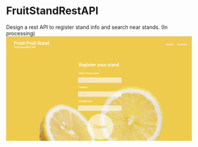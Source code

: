# FruitStandRestAPI
Design a rest API to register stand info and search near stands. (In processing)
<img src="https://github.com/ChenYin-Yu/FruitStandRestAPI/blob/master/demo1.png"></img>
